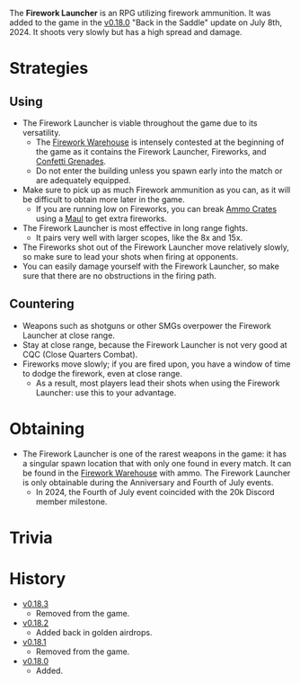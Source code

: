 <Stub/>
<Event/>

The **Firework Launcher** is an RPG utilizing firework ammunition. It was added to the game in the [v0.18.0](https://github.com/HasangerGames/suroi/releases/tag/v0.18.0) "Back in the Saddle" update on July 8th, 2024. It shoots very slowly but has a high spread and damage. 

# Strategies

## Using

- The Firework Launcher is viable throughout the game due to its versatility.
  - The [Firework Warehouse](/buildings/firework_warehouse) is intensely contested at the beginning of the game as it contains the Firework Launcher, Fireworks, and [Confetti Grenades](/weapons/throwables/confetti_grenade).
  - Do not enter the building unless you spawn early into the match or are adequately equipped.
- Make sure to pick up as much Firework ammunition as you can, as it will be difficult to obtain more later in the game.
  - If you are running low on Fireworks, you can break [Ammo Crates](/obstacles/ammo_crate) using a [Maul](/weapons/melee/maul) to get extra fireworks.
- The Firework Launcher is most effective in long range fights.
  - It pairs very well with larger scopes, like the 8x and 15x.
- The Fireworks shot out of the Firework Launcher move relatively slowly, so make sure to lead your shots when firing at opponents.
- You can easily damage yourself with the Firework Launcher, so make sure that there are no obstructions in the firing path.

## Countering

- Weapons such as shotguns or other SMGs overpower the Firework Launcher at close range.
- Stay at close range, because the Firework Launcher is not very good at CQC (Close Quarters Combat).
- Fireworks move slowly; if you are fired upon, you have a window of time to dodge the firework, even at close range.
  - As a result, most players lead their shots when using the Firework Launcher: use this to your advantage.

# Obtaining

- The Firework Launcher is one of the rarest weapons in the game: it has a singular spawn location that with only one found in every match. It can be found in the [Firework Warehouse](/buildings/firework_warehouse) with ammo. The Firework Launcher is only obtainable during the Anniversary and Fourth of July events.
  - In 2024, the Fourth of July event coincided with the 20k Discord member milestone.

# Trivia

# History

- [v0.18.3](https://github.com/HasangerGames/suroi/releases/tag/v0.18.3)
  - Removed from the game.
- [v0.18.2](https://github.com/HasangerGames/suroi/releases/tag/v0.18.2)
  - Added back in golden airdrops.
- [v0.18.1](https://github.com/HasangerGames/suroi/releases/tag/v0.18.1)
  - Removed from the game.
- [v0.18.0](https://github.com/HasangerGames/suroi/releases/tag/v0.18.0)
  - Added.
